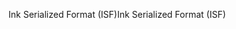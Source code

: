 <span data-ttu-id="2b586-101">Ink Serialized Format (ISF)</span><span class="sxs-lookup"><span data-stu-id="2b586-101">Ink Serialized Format (ISF)</span></span>